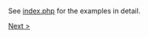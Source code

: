 # 

##




See [index.php](index.php) for the examples in detail.

[Next >](../8.%20Numbers/README.md)